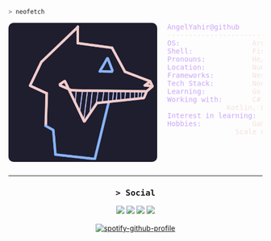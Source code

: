 ```bash
> neofetch
```

<img align="left" src="./icons/profile.jpg" width="295" style="border-radius: 10px; margin-right: 20px;" />

<div>
<pre style="color: #f5e0dc; font-family: monospace;">
<span style="color: #cba6f7">AngelYahir@github</span> 
---------------------------------------------------------------------
<span style="color: #cba6f7">OS:</span>           		Arch Linux | Windows 11 Pro | macOS Sequoia
<span style="color: #cba6f7">Shell:</span>        		Fish
<span style="color: #cba6f7">Pronouns:</span>     		He/Him
<span style="color: #cba6f7">Location:</span>     		Nuevo León, México
<span style="color: #cba6f7">Frameworks:</span>   		NestJS, React, Express
<span style="color: #cba6f7">Tech Stack:</span>   		Node.js, TypeScript, JavaScript
<span style="color: #cba6f7">Learning:</span>     		Go, Haskell, AWS, ASTRO, Swift
<span style="color: #cba6f7">Working with:</span> 		C#, Python, NoSQL, SQL, HTML/CSS, 
			  Kotlin, Lua, Rust, Bash Script
<span style="color: #cba6f7">Interest in learning:</span> 	R, Ruby on Rails
<span style="color: #cba6f7">Hobbies:</span>      		Gaming, Cooking, Mechatronics, 
				Scale Car Collecting
</pre>
</div>

<br><br><br>

<hr>

<!--Social-->
<h3 align="center">
        <samp>&gt; Social
        </samp>
</h3>

<div align="center">
<a target="_blank" href="https://linkedin.com/in/angel-ytm"><img src="https://img.shields.io/badge/-LinkedIn-0077B5?style=for-the-badge&logo=Linkedin&logoColor=white"></img></a>
<a target="_blank" href="mailto:angel_torres2702@outlook.com"><img src="https://img.shields.io/badge/-Mail-0364B8?style=for-the-badge&logo=Gmail&logoColor=white"></img></a>
<a target="_blank" href="https://open.spotify.com/user/angelpochoclo2?si=b5b267c887e14b68"><img src="https://img.shields.io/badge/Spotify-1ED760?style=for-the-badge&logo=spotify&logoColor=white"></img></a>
<a target="_blank" href="https://music.apple.com/profile/angel_torres2702"><img src="https://img.shields.io/badge/Apple_Music-9933CC?style=for-the-badge&logo=apple-music&logoColor=white"></img></a>
</div>
<br>

<div align="center">
  <a href="https://spotify-github-profile.kittinanx.com/api/view?uid=angelpochoclo2&redirect=true">
    <img src="https://spotify-github-profile.kittinanx.com/api/view?uid=angelpochoclo2&cover_image=true&theme=novatorem&show_offline=false&background_color=121212&interchange=false&bar_color=ae00ff&bar_color_cover=false" alt="spotify-github-profile">
  </a>
</div>
